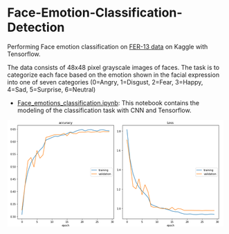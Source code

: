 # Face-Emotion-Classification-Detection

Performing Face emotion classification on [FER-13 data](https://www.kaggle.com/msambare/fer2013) on Kaggle with Tensorflow.

The data consists of 48x48 pixel grayscale images of faces.
The task is to categorize each face based on the emotion shown in the facial expression into one of seven categories 
(0=Angry, 1=Disgust, 2=Fear, 3=Happy, 4=Sad, 5=Surprise, 6=Neutral)


- [Face_emotions_classification.ipynb](https://github.com/abyanjan/Face-Emotion-Classification-Detection/blob/master/Face_emotions_classification.ipynb): This notebook contains the modeling of the classification task with CNN and Tensorflow.

<img src="https://github.com/abyanjan/Face-Emotion-Classification-Detection/blob/master/performance_curve.PNG" width:100 height:100>
